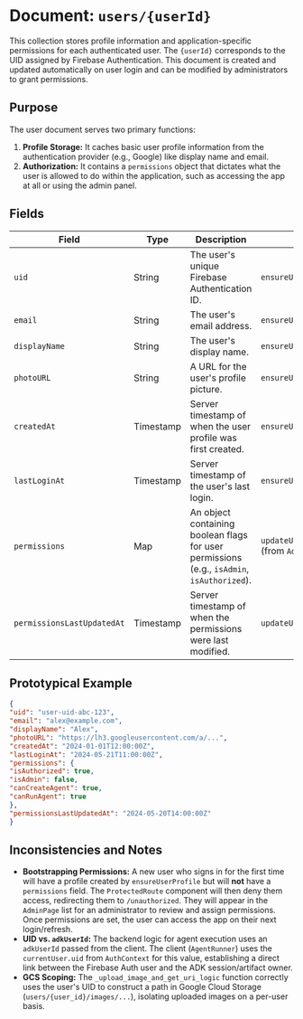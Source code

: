 # Document: `users/{userId}`

This collection stores profile information and application-specific permissions for each authenticated user. The `{userId}` corresponds to the UID assigned by Firebase Authentication. This document is created and updated automatically on user login and can be modified by administrators to grant permissions.

## Purpose

The user document serves two primary functions:
1.  **Profile Storage:** It caches basic user profile information from the authentication provider (e.g., Google) like display name and email.
2.  **Authorization:** It contains a `permissions` object that dictates what the user is allowed to do within the application, such as accessing the app at all or using the admin panel.

## Fields

| Field                       | Type          | Description                                                                                               | Set By                                   | Read By                                                   |    
| --------------------------- | ------------- | --------------------------------------------------------------------------------------------------------- | ---------------------------------------- | --------------------------------------------------------- |    
| `uid`                       | String        | The user's unique Firebase Authentication ID.                                                             | `ensureUserProfile`                      | `AuthContext`, `getUsersForAdminReview`                     |    
| `email`                     | String        | The user's email address.                                                                                 | `ensureUserProfile`                      | Client/UI (`UserProfile`, `AdminPage`)                      |    
| `displayName`               | String        | The user's display name.                                                                                  | `ensureUserProfile`                      | Client/UI (`UserProfile`, `AdminPage`)                      |    
| `photoURL`                  | String        | A URL for the user's profile picture.                                                                     | `ensureUserProfile`                      | Client/UI (`UserProfile`)                                   |    
| `createdAt`                 | Timestamp     | Server timestamp of when the user profile was first created.                                              | `ensureUserProfile`                      | Client/UI (`AdminPage`)                                     |    
| `lastLoginAt`               | Timestamp     | Server timestamp of the user's last login.                                                                | `ensureUserProfile`                      | _(For client display)_                                        |    
| `permissions`               | Map           | An object containing boolean flags for user permissions (e.g., `isAdmin`, `isAuthorized`).                | `updateUserPermissions` (from `AdminPage`) | `AuthContext` (for `ProtectedRoute`)                      |    
| `permissionsLastUpdatedAt`  | Timestamp     | Server timestamp of when the permissions were last modified.                                              | `updateUserPermissions`                  | _(For client display)_                                        |    

## Prototypical Example

```json  
{  
"uid": "user-uid-abc-123",  
"email": "alex@example.com",  
"displayName": "Alex",  
"photoURL": "https://lh3.googleusercontent.com/a/...",  
"createdAt": "2024-01-01T12:00:00Z",  
"lastLoginAt": "2024-05-21T11:00:00Z",  
"permissions": {  
"isAuthorized": true,  
"isAdmin": false,  
"canCreateAgent": true,  
"canRunAgent": true  
},  
"permissionsLastUpdatedAt": "2024-05-20T14:00:00Z"  
}  
```

## Inconsistencies and Notes

*   **Bootstrapping Permissions:** A new user who signs in for the first time will have a profile created by `ensureUserProfile` but will **not** have a `permissions` field. The `ProtectedRoute` component will then deny them access, redirecting them to `/unauthorized`. They will appear in the `AdminPage` list for an administrator to review and assign permissions. Once permissions are set, the user can access the app on their next login/refresh.
*   **UID vs. `adkUserId`:** The backend logic for agent execution uses an `adkUserId` passed from the client. The client (`AgentRunner`) uses the `currentUser.uid` from `AuthContext` for this value, establishing a direct link between the Firebase Auth user and the ADK session/artifact owner.
*   **GCS Scoping:** The `_upload_image_and_get_uri_logic` function correctly uses the user's UID to construct a path in Google Cloud Storage (`users/{user_id}/images/...`), isolating uploaded images on a per-user basis.  